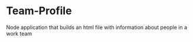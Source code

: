 # Team-Profile
Node application that builds an html file with information about people in a work team
